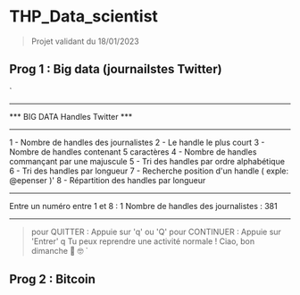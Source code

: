 # THP_Data_scientist
>Projet validant du 18/01/2023
## Prog 1 : Big data (journailstes Twitter)
`
____________________________________

 ***  BIG DATA Handles Twitter   ***
____________________________________

1 - Nombre de handles des journalistes
2 - Le handle le plus court
3 - Nombre de handles contenant 5 caractères
4 - Nombre de handles commançant par une majuscule
5 - Tri des handles par ordre alphabétique
6 - Tri des handles par longueur
7 - Recherche position d'un handle ( exple: @epenser )'
8 - Répartition des handles par longueur
____________________________________

Entre un numéro entre 1 et 8 : 1
Nombre de handles des journalistes : 381
____________________________________

> pour QUITTER : Appuie sur 'q' ou 'Q'
> pour CONTINUER : Appuie sur 'Entrer'
q
Tu peux reprendre une activité normale !
 Ciao, bon dimanche 👋 🤓
`
## Prog 2 : Bitcoin
